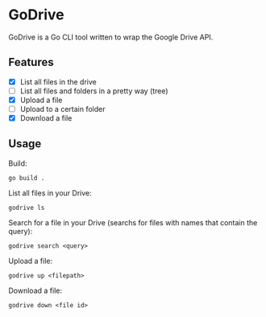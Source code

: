 # GoDrive

GoDrive is a Go CLI tool written to wrap the Google Drive API. 

## Features

- [x] List all files in the drive
- [ ] List all files and folders in a pretty way (tree)
- [x] Upload a file
- [ ] Upload to a certain folder
- [x] Download a file

## Usage

Build:

```
go build .
```

List all files in your Drive:
```
godrive ls
```

Search for a file in your Drive (searchs for files with names that contain the query):
```
godrive search <query>
```

Upload a file:
```
godrive up <filepath>
```

Download a file:
```
godrive down <file id>
```